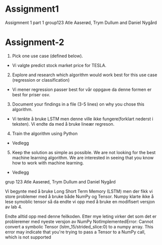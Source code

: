 # Assignment1
Assigmnent 1 part 1 
group123 Atle Aaserød, Trym Dullum and Daniel Nygård

# Assignment-2

1. Pick one use case (defined below).
-  Vi valgte predict stock market price for TESLA.
2. Explore and research which algorithm would work best for this use case (regression or classification)
- Vi mener regression passer best for vår oppgave da denne formen er best for priser osv.
3. Document your findings in a file (3-5 lines) on why you chose this algorithm.
- Vi tenkte å bruke LSTM men denne ville ikke fungere(forklart nederst i teksten). Vi endte da med å bruke lineær regreson. 
4. Train the algorithm using Python
-  Vedlegg
5. Keep the solution as simple as possible. We are not looking for the best machine learning algorithm. We are interested in seeing that you know how to work with machine learning.
-  Vedlegg

grup 123 Atle Aaserød, Trym Dullum and Daniel Nygård

Vi begynte med å bruke Long Short Term Memory (LSTM) men der fikk vi store problemer med å bruke både NumPy og Tensor. Numpy klarte ikke å lese symoblic tensor så da endte vi opp med å bruke en modifisert versjon av lab 4. 

Endte alltid opp med denne feilkoden. Etter mye leting virker det som det er probleremer med nyeste versjon av NumPy
NotImplementedError: Cannot convert a symbolic Tensor (lstm_15/strided_slice:0) to a numpy array. This error may indicate that you're trying to pass a Tensor to a NumPy call, which is not supported
